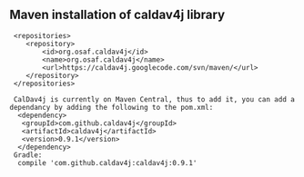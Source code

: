 ## Maven installation of caldav4j library
     <repositories>
        <repository>
            <id>org.osaf.caldav4j</id>
            <name>org.osaf.caldav4j</name>
            <url>https://caldav4j.googlecode.com/svn/maven/</url>
        </repository>
     </repositories>
     
     CalDav4j is currently on Maven Central, thus to add it, you can add a dependancy by adding the following to the pom.xml:
      <dependency>
       <groupId>com.github.caldav4j</groupId>
       <artifactId>caldav4j</artifactId>
       <version>0.9.1</version>
      </dependency>
     Gradle: 
      compile 'com.github.caldav4j:caldav4j:0.9.1'
